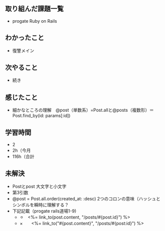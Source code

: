 ## 取り組んだ課題一覧
- progate Ruby on Rails
## わかったこと
- 復讐メイン
## 次やること
- 続き
## 感じたこと
- 細かなところの理解　@post（単数系）=Post.allと@posts（複数形）＝Post.find_by(id: params[:id])
## 学習時間
- 2
- 2h（今月
- 116h（合計

## 未解決
- Postとpost 大文字と小文字
- 第3引数
- @post = Post.all.order(created_at: :desc) 2つのコロンの意味（ハッシュとシンボルを瞬時に理解する？
- 下記記載（progate rails道場1-9)
  - ⚪︎　<%= link_to(post.content, "/posts/#{post.id}") %>　
  - ×　　<%= link_to("#{post.content}", "/posts/#{post:id}") %>
 
